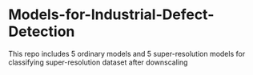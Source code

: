 # Models-for-Industrial-Defect-Detection
This repo includes 5 ordinary models and 5 super-resolution models for classifying super-resolution dataset after downscaling
